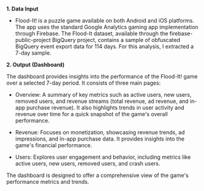 **1. Data Input**
- Flood-It! is a puzzle game available on both Android and iOS platforms. The app uses the standard Google Analytics gaming app implementation through Firebase. The Flood-It dataset, available through the firebase-public-project BigQuery project, contains a sample of obfuscated BigQuery event export data for 114 days. For this analysis, I extracted a 7-day sample.
  
**2. Output (Dashboard)**

The dashboard provides insights into the performance of the Flood-It! game over a selected 7-day period. It consists of three main pages:

- Overview:
A summary of key metrics such as active users, new users, removed users, and revenue streams (total revenue, ad revenue, and in-app purchase revenue). It also highlights trends in user activity and revenue over time for a quick snapshot of the game's overall performance.

- Revenue:
Focuses on monetization, showcasing revenue trends, ad impressions, and in-app purchase data. It provides insights into the game's financial performance.

- Users:
Explores user engagement and behavior, including metrics like active users, new users, removed users, and crash users. 

The dashboard is designed to offer a comprehensive view of the game's performance metrics and trends.




